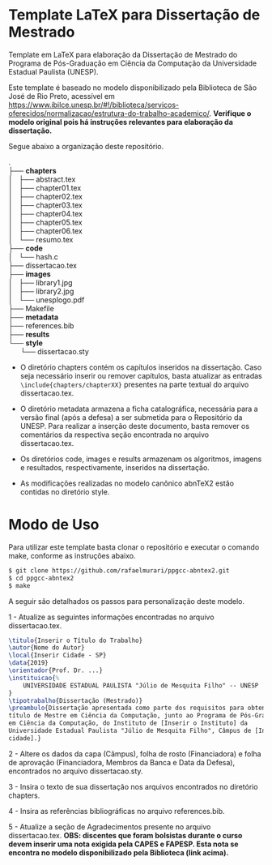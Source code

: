 # Template LaTeX para Dissertação de Mestrado

Template em LaTeX para elaboração da Dissertação de Mestrado do Programa de Pós-Graduação em Ciência da Computação da Universidade Estadual Paulista (UNESP).

Este template é baseado no modelo disponibilizado pela Biblioteca de São José de Rio Preto, acessível em <https://www.ibilce.unesp.br/#!/biblioteca/servicos-oferecidos/normalizacao/estrutura-do-trabalho-academico/>. **Verifique o modelo original pois há instruções relevantes para elaboração da dissertação.**

Segue abaixo a organização deste repositório.

.  
├── **chapters**  
│   ├── abstract.tex  
│   ├── chapter01.tex  
│   ├── chapter02.tex  
│   ├── chapter03.tex  
│   ├── chapter04.tex  
│   ├── chapter05.tex  
│   ├── chapter06.tex  
│   └── resumo.tex  
├── **code**  
│   └── hash.c  
├── dissertacao.tex  
├── **images**  
│   ├── library1.jpg  
│   ├── library2.jpg  
│   └── unesplogo.pdf  
├── Makefile  
├── **metadata**    
├── references.bib  
├── **results**  
└── **style**  
&nbsp; &nbsp; &nbsp; └── dissertacao.sty

* O diretório chapters contém os capítulos inseridos na dissertação. Caso seja necessário inserir ou remover capítulos, basta atualizar as entradas `\include{chapters/chapterXX}` presentes na parte textual do arquivo dissertacao.tex.

* O diretório metadata armazena a ficha catalográfica, necessária para a versão final (após a defesa) a ser submetida para o Repositório da UNESP. Para realizar a inserção deste documento, basta remover os comentários da respectiva seção encontrada no arquivo dissertacao.tex.

* Os diretórios code, images e results armazenam os algoritmos, imagens e resultados, respectivamente, inseridos na dissertação.

* As modificações realizadas no modelo canônico abnTeX2 estão contidas no diretório style.

# Modo de Uso

Para utilizar este template basta clonar o repositório e executar o comando make, conforme as instruções abaixo.

```bash
$ git clone https://github.com/rafaelmurari/ppgcc-abntex2.git
$ cd ppgcc-abntex2
$ make
```

A seguir são detalhados os passos para personalização deste modelo.

1 - Atualize as seguintes informações encontradas no arquivo dissertacao.tex. 

```latex
\titulo{Inserir o Título do Trabalho}                                           
\autor{Nome do Autor}                                                           
\local{Inserir Cidade - SP}                                                     
\data{2019}                                                                     
\orientador{Prof. Dr. ...}                                                      
\instituicao{%                                                                  
    UNIVERSIDADE ESTADUAL PAULISTA "Júlio de Mesquita Filho" -- UNESP             
}                                                                               
\tipotrabalho{Dissertação (Mestrado)}                                           
\preambulo{Dissertação apresentada como parte dos requisitos para obtenção do   
título de Mestre em Ciência da Computação, junto ao Programa de Pós-Graduação   
em Ciência da Computação, do Instituto de [Inserir o Instituto] da              
Universidade Estadual Paulista "Júlio de Mesquita Filho", Câmpus de [Inserir    
cidade].} 
```

2 - Altere os dados da capa (Câmpus), folha de rosto (Financiadora) e folha de aprovação (Financiadora, Membros da Banca e Data da Defesa), encontrados no arquivo dissertacao.sty.

3 - Insira o texto de sua dissertação nos arquivos encontrados no diretório chapters.

4 - Insira as referências bibliográficas no arquivo references.bib.

5 - Atualize a seção de Agradecimentos presente no arquivo dissertacao.tex. **OBS: discentes que foram bolsistas durante o curso devem inserir uma nota exigida pela CAPES e FAPESP. Esta nota se encontra no modelo disponibilizado pela Biblioteca (link acima).**
